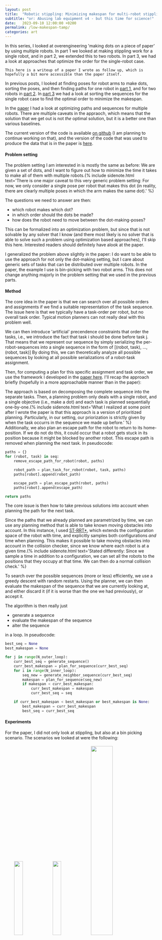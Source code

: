```yaml
---
layout: post
title:  "Robotic stippling: Minimizing makespan for multi-robot stippling"
subtitle: "or: Abusing lab equipment v4 - but this time for science!"
date:   2023-09-10 12:00:00 +0200
permalink: /low-makespan-tamp/
categories: art 
---
```


<p class="preface">
    In this series, I looked at overengineering 'making dots on a piece of paper' by using multiple robots.
    In part 1 we looked at making stippling work for a single robot, and in part 2, we extended this to two robots.
    In part 3, we had a look at approaches that optimize the order for the single-robot case.
    
    This here is a writeup of a paper I wrote as follow up, which is hopefully a bit more accessible than the paper itself.
</p>

In previous posts, I looked at finding poses for robot arms to make dots, sorting the poses, and then finding paths for one robot in [part 1](/robo-stippling/), and for two robots in [part 2](/robo-stippling-p2/).
In [part 3](/optimal-stippling/) we had a look at sorting the sequences for the single robot case to find the optimal order to minimize the makespan.

In the [paper](https://arxiv.org/abs/2305.17527) I had a look at optimizing paths and sequences for multiple robots.
There are multiple caveats in the appraoch, which means that the solution that we get out is not _the_ optimal solution, but it is a better one than various baselines.

The current version of the code is available [on github](https://github.com/vhartman/planrob-23-low-makespan) (I am planning to continue working on that), and the version of the code that was used to produce the data that is in the paper is [here](https://github.com/vhartman/planrob-23-low-makespan/releases/tag/paper-version).

#### Problem setting
The problem setting I am interested in is mostly the same as before:
We are given a set of dots, and I want to figure out how to minimize the time it takes to make all of them with multiple robots.{% include sidenote.html text='There is one major caveat to this very generic problem setting: For now, we only consider a single pose per robot that makes this dot (in reality, there are clearly multiple poses in which the arm makes the same dot).' %}

The questions we need to answer are then:
- which robot makes which dot?
- in which order should the dots be made?
- how does the robot need to move between the dot-making-poses?

This can be formalized into an optimization problem, but since that is not solvable by any solver that I know (and there most likely is no solver that is able to solve such a problem using optimization based approaches), I'll skip this here.
Interested readers should definitely have alook at the paper.

I generalized the problem above slightly in the paper: I do want to be able to use the approach for not only the dot-making setting, but I care about generic sets of tasks that can be distributed over multiple robots. In the paper, the example I use is bin-picking with two robot arms.
This does not change anything majorly in the problem setting that we used in the previous parts.

#### Method
The core idea in the paper is that we can search over all possible orders and assignments if we find a suitable representation of the task sequence.
The issue here is that we typically have a task-order per robot, but no overall task order.
Typical motion planners can not really deal with this problem well.

We can then introduce 'artificial' precendence constraints that order the tasks, i.e., we introduce the fact that task i should be done before task j.
That means that we represent our sequence by simply serializing the per-robot-sequences into a single sequence in the form of [(robot, task), ..., (robot, task)]
By doing this, we can theoretically analyze all possible sequences by looking at all possible serializations of a robot-task assignment.

Then, for computing a plan for this specific assignment and task order, we use the framework I developed in the [paper here](/multi-robot/).
I'll recap the approach briefly (hopefully in a more approachable manner than in the paper):

The approach is based on decomposing the complete sequence into the separate tasks.
Then, a planning problem only deals with a single robot, and a single objective (i.e., make a dot) and each task is planned sequentially one-by-one.{% include sidenote.html text='What I realized at some point after I wrote the paper is that this approach is a version of prioritized planning.
Particularly, in our setting, our priorization is strictly given by when the task occurrs in the sequence we made up before.' %} Additionally, we also plan an escape path for the robot to return to its home-position. If we do not do this, it could occur that a robot gets stuck in its position because it might be blocked by another robot. This escape path is removed when planning the next task. In pseudocode:

```python
paths = {}
for (robot, task) in seq:
    remove_escape_path_for_robot(robot, paths)

    robot_path = plan_task_for_robot(robot, task, paths)
    paths[robot].append(robot_path)

    escape_path = plan_escape_path(robot, paths)
    paths[robot].append(escape_path)

return paths
```
The core issue is then how to take previous solutions into account when planning the path for the next task.

Since the paths that we already planned are parametrized by time, we can use any planning method that is able to take known moving obstacles into account.
In this instance, I used [ST-RRT\*](/strrt/), which extends the configuration space of the robot with time, and explicitly samples both configurations _and_ time when planning.
This makes it possible to take moving obstacles into account in the collision checker, since we know where each robot is at a given time.{% include sidenote.html text='Stated differently: Since we sample a time in addition to a configuration, we can set all the robots to the positions that they occupy at that time. We can then do a normal collision check.' %}

To search over the possible sequences (more or less) efficiently, we use a greedy descent with random restarts.
Using the planner, we can then evaluate the makespan of the sequence that we are currently looking at, and either discard it (if it is worse than the one we had previously), or accept it.

The algorithm is then really just
- generate a sequence
- evaluate the makespan of the sequence
- alter the sequence

in a loop. In pseudocode:

```python
best_seq = None
best_makespan = None

for j in range(N_outer_loop):
    curr_best_seq = generate_sequence()
    curr_best_makespan = plan_for_sequence(curr_best_seq)
    for i in range(N_inner_loop):
        seq_new = generate_neighbor_sequence(curr_best_seq)
        makespan = plan_for_sequence(seq_new)
        if makespan < curr_best_makespan:
            curr_best_makespan = makespan
            curr_best_seq = seq

    if curr_best_makespan < best_makespan or best_makespan is None:
        best_makespan = curr_best_makespan
        best_seq = curr_best_seq
```


#### Experiments
For the paper, I did not only look at stippling, but also at a bin picking scenario.
The scenarios we looked at were the following:

<div style="width: 90%;margin:auto">
    <img src="{{ site.url }}/assets/stippling/p3/grid.png" style="width:25%; padding: 5px">
    <img src="{{ site.url }}/assets/stippling/p3/logo.png" style="width:25%; padding: 5px">
    <img src="{{ site.url }}/assets/low-makespan/bin-picking-scenario.png" style="width:40%; padding: 5px">
</div>

Fof the stippling problems, I looked at multiple versions with different numbers of robots, and for the logo specifically, I also had a look at a large version, and a smaller version.
The larger version is well parallelizable, whereas the small version is too small to be worked on by multiple robots simultaneously.

#### Results
There is a full playlist of both simulations and real world execution [here](/seq-opt/).
I'll put a few gifs and videos here, but I encourage you to actually look at the playlist above.

Below is the bin-picking scenario. On the left, the greedy (alternating between the two arms) version is shown, and on the right, the optimized variant can be seen.{% include sidenote.html text='Refresh the page for starting them at the same time.' %}
<div style="width: 85%;margin:auto">
    <img src="{{ site.url }}/assets/low-makespan/bin_picking_two_arms_greedy_2.gif" style="width:45%; padding: 5px">
    <img src="{{ site.url }}/assets/low-makespan/bin_picking_two_arms_opt.gif" style="width:45%; padding: 5px">
</div>

The execution of the optimized version on real robots look like this:

<iframe style="display:block; margin: 0 auto;" width="600px" height="340" src="https://www.youtube.com/embed/-Ttx2oUxV68?list=PLsgBOepATbbatyInqU5qSk_qjg-jqD4G3" title="[OptSequence] LIS Large optimized sequence" frameborder="0" allow="accelerometer; autoplay; clipboard-write; encrypted-media; gyroscope; picture-in-picture; web-share" allowfullscreen></iframe>

<br>
I also made some quantitative comparisons in the form of a few plots that show the evolution of the makespan over the runtime, and a comparison to some baselines.

First, there are the grid-scenarios with 2 and 4 robots respectively. On the case of the 4 robots, the single-arm comparison is not present since some of the points are not reachable by some of the robots. In the plots below, blue is our approach, green is a single-arm baseline, and orange is a greedy round-robin baseline. For the blue line, the dashed one is the makespan that was attained in the current iteration, and the solid line is the overall attained minimum so far.

<div style="width: 95%;margin:auto">
    <img src="{{ site.url }}/assets/low-makespan/grid_stippling.png" style="width:100%; padding: 5px">
</div>

And the same plot for the bin-picking setting:

<div style="width: 95%;margin:auto">
    <img src="{{ site.url }}/assets/low-makespan/bin-picking.png" style="width:47%; padding: 5px; display:block;margin-left:auto; margin-right:auto">
</div>

Generally, we can see that the algorithm does what it is supposed to do: decreasing the makespan over time by trying different sequences.
I do believe that with more runtime, this would eventually find the minimum makespan for the planning method we use.

A quick word about planning times: for the grid with 2 robots, the planning times per task is roughly 11 seconds. 
For the grid with 4 robots, the planning times per task is roughly 33 seconds.
That is, the planning times are relatively long, and are (obviously) the major part of the planning time.
For many robots moving in the same space, the planning times are much higher than for the case where movement is relatively free. 

#### Limitations

**Suboptimality**:
- As discussed, the approach presented here is essentially a prioritized search.
This is suboptimal. I recently had a look at the literature from multi agent pickup and delivery (MAPD) [here](/mapd/).
- Further, the approach we took is a 'hybrid' approach, i.e., we first run a geometric planner, and then run an optimizer over it. This leads generally to good results (especially with the robot arms), but neglects input constraints and robot dynamics.

**Capabilities**:
- As demonstrated, the approach is only applicable to tasks where robots do not need to cooperate. In the framework we used, it is possible however to plan tasks that require cooperation between robots. 

**Speed**:
- This whole thing is relatively slow.

#### Outlook
The outlook is perfectly correlated with the limitations.
Some things I am interested in as direct follow up are:

- Making this a complete TAMP approach, i.e., dealing with task-search properly, enabling more skills (such as drawing lines), and enabling actions that require coordination between robots, and require actual precedence constraints (e.g., in the tower of hanoi).
- I do have a few videos for demonstration purposes of the paths that are produced. However, those are executed in open-loop, and sometimes the robots smash the pens into the paper (due to mode inaccuracies). There are two main takeways from this point: we need to deal with disturbances during execution, and we need to deal with sensor feedback.
- Speeding everything up.
- Figuring out how suboptimal this approach is.
